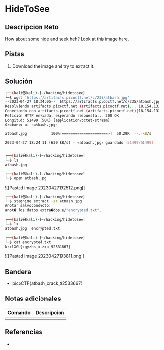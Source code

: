 # HideToSee

## Descripcion Reto
How about some hide and seek heh? Look at this image [here](https://artifacts.picoctf.net/c/235/atbash.jpg).

## Pistas
1. Download the image and try to extract it.

## Solución
```bash
┌──(kali㉿kali)-[~/hacking/hidetosee]
└─$ wget 'https://artifacts.picoctf.net/c/235/atbash.jpg'
--2023-04-27 18:24:05--  https://artifacts.picoctf.net/c/235/atbash.jpg
Resolviendo artifacts.picoctf.net (artifacts.picoctf.net)... 18.154.132.88, 18.154.132.74, 18.154.132.108, ...
Conectando con artifacts.picoctf.net (artifacts.picoctf.net)[18.154.132.88]:443... conectado.
Petición HTTP enviada, esperando respuesta... 200 OK
Longitud: 51499 (50K) [application/octet-stream]
Grabando a: «atbash.jpg»

atbash.jpg           100%[=====================>]  50.29K  --.-KB/s    en 0.08s   

2023-04-27 18:24:11 (630 KB/s) - «atbash.jpg» guardado [51499/51499]

                                                                                   
┌──(kali㉿kali)-[~/hacking/hidetosee]
└─$ ls
atbash.jpg

┌──(kali㉿kali)-[~/hacking/hidetosee]
└─$ open atbash.jpg

```
![[Pasted image 20230427192512.png]]
```bash
┌──(kali㉿kali)-[~/hacking/hidetosee]
└─$ steghide extract -sf atbash.jpg
Anotar salvoconducto: 
anot� los datos extra�dos e/"encrypted.txt".
                                                                                   
┌──(kali㉿kali)-[~/hacking/hidetosee]
└─$ ls
atbash.jpg  encrypted.txt
                                                                                   
┌──(kali㉿kali)-[~/hacking/hidetosee]
└─$ cat encrypted.txt 
krxlXGU{zgyzhs_xizxp_92533667}
```
![[Pasted image 20230427193811.png]]


## Bandera
* picoCTF{atbash_crack_92533667}

## Notas adicionales
| Comando | Descripcion |
|---------|-------------|
|  |  |

## Referencias
- []()